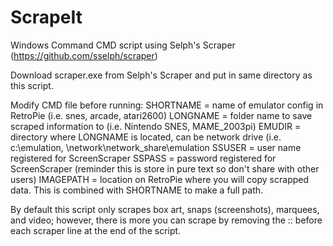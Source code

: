 # ScrapeIt
Windows Command CMD script using Selph's Scraper (https://github.com/sselph/scraper)

Download scraper.exe from Selph's Scraper and put in same directory as this script.

Modify CMD file before running:
SHORTNAME = name of emulator config in RetroPie (i.e. snes, arcade, atari2600)
LONGNAME = folder name to save scraped information to (i.e. Nintendo SNES, MAME_2003pi)
EMUDIR = directory where LONGNAME is located, can be network drive (i.e. c:\emulation\, \\network\network_share\emulation
SSUSER = user name registered for ScreenScraper
SSPASS = password registered for ScreenScraper (reminder this is store in pure text so don't share with other users)
IMAGEPATH = location on RetroPie where you will copy scrapped data.  This is combined with SHORTNAME to make a full path.

By default this script only scrapes box art, snaps (screenshots), marquees, and video; however, there is more you can scrape by removing the :: before each scraper line at the end of the script.
